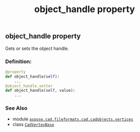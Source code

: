 ﻿---
title: object_handle property
second_title: Aspose.CAD for Python via .NET API References
description: 
type: docs
weight: 430
url: /python-net/aspose.cad.fileformats.cad.cadobjects.vertices/cadvertexbase/object_handle/
is_root: false
---

## object_handle property


Gets or sets the object handle.
### Definition:
```python
@property
def object_handle(self):
    ...
@object_handle.setter
def object_handle(self, value):
    ...
```

### See Also
* module [`aspose.cad.fileformats.cad.cadobjects.vertices`](../../)
* class [`CadVertexBase`](/cad/python-net/aspose.cad.fileformats.cad.cadobjects.vertices/cadvertexbase)
